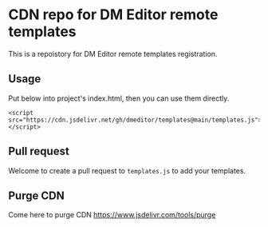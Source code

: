 # CDN repo for DM Editor remote templates

This is a repoistory for DM Editor remote templates registration.

## Usage
Put below into project's index.html, then you can use them directly.
```
<script src="https://cdn.jsdelivr.net/gh/dmeditor/templates@main/templates.js"></script>
```

## Pull request
Welcome to create a pull request to `templates.js` to add your templates.


## Purge CDN
Come here to purge CDN https://www.jsdelivr.com/tools/purge
